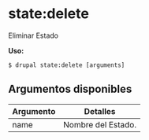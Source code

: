 # state:delete
Eliminar Estado

**Uso:**
```
$ drupal state:delete [arguments]
```

## Argumentos disponibles
Argumento | Detalles
---------|-------------
name | Nombre del Estado.
